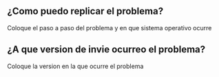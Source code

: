 ## ¿Como puedo replicar el problema?
Coloque el paso a paso del problema y en que sistema operativo ocurre
## ¿A que version de invie ocurreo el problema?
Coloque la version en la que ocurre el problema
